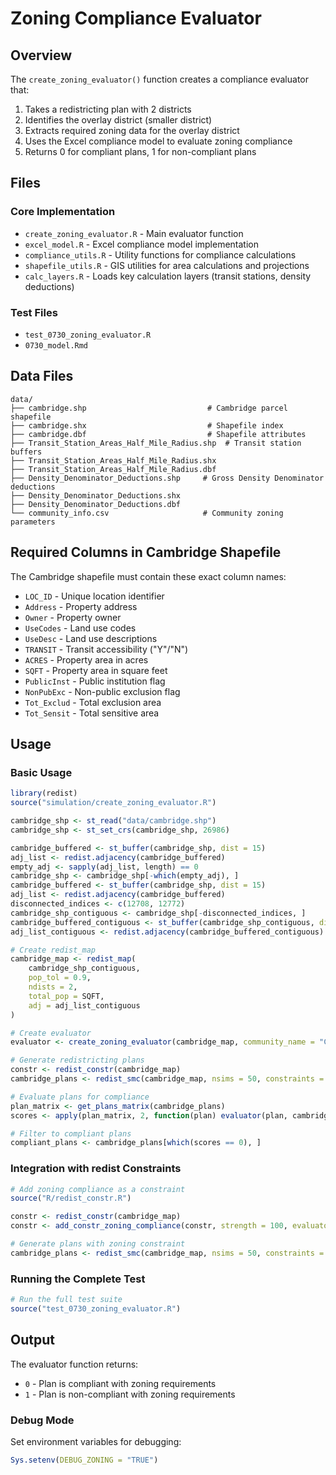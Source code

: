# Zoning Compliance Evaluator


## Overview

The `create_zoning_evaluator()` function creates a compliance evaluator that:

1. Takes a redistricting plan with 2 districts
2. Identifies the overlay district (smaller district)
3. Extracts required zoning data for the overlay district
4. Uses the Excel compliance model to evaluate zoning compliance
5. Returns 0 for compliant plans, 1 for non-compliant plans

## Files

### Core Implementation
- `create_zoning_evaluator.R` - Main evaluator function
- `excel_model.R` - Excel compliance model implementation
- `compliance_utils.R` - Utility functions for compliance calculations
- `shapefile_utils.R` - GIS utilities for area calculations and projections
- `calc_layers.R` - Loads key calculation layers (transit stations, density deductions)

### Test Files
- `test_0730_zoning_evaluator.R`
- `0730_model.Rmd`

## Data Files

```
data/
├── cambridge.shp                           # Cambridge parcel shapefile
├── cambridge.shx                           # Shapefile index
├── cambridge.dbf                           # Shapefile attributes
├── Transit_Station_Areas_Half_Mile_Radius.shp  # Transit station buffers
├── Transit_Station_Areas_Half_Mile_Radius.shx
├── Transit_Station_Areas_Half_Mile_Radius.dbf
├── Density_Denominator_Deductions.shp     # Gross Density Denominator deductions
├── Density_Denominator_Deductions.shx
├── Density_Denominator_Deductions.dbf
└── community_info.csv                     # Community zoning parameters
```

## Required Columns in Cambridge Shapefile

The Cambridge shapefile must contain these exact column names:

- `LOC_ID` - Unique location identifier
- `Address` - Property address
- `Owner` - Property owner
- `UseCodes` - Land use codes
- `UseDesc` - Land use descriptions  
- `TRANSIT` - Transit accessibility ("Y"/"N")
- `ACRES` - Property area in acres
- `SQFT` - Property area in square feet
- `PublicInst` - Public institution flag
- `NonPubExc` - Non-public exclusion flag
- `Tot_Exclud` - Total exclusion area
- `Tot_Sensit` - Total sensitive area

## Usage

### Basic Usage

```r
library(redist)
source("simulation/create_zoning_evaluator.R")

cambridge_shp <- st_read("data/cambridge.shp")
cambridge_shp <- st_set_crs(cambridge_shp, 26986)

cambridge_buffered <- st_buffer(cambridge_shp, dist = 15)
adj_list <- redist.adjacency(cambridge_buffered)
empty_adj <- sapply(adj_list, length) == 0
cambridge_shp <- cambridge_shp[-which(empty_adj), ]
cambridge_buffered <- st_buffer(cambridge_shp, dist = 15)
adj_list <- redist.adjacency(cambridge_buffered)
disconnected_indices <- c(12708, 12772)
cambridge_shp_contiguous <- cambridge_shp[-disconnected_indices, ]
cambridge_buffered_contiguous <- st_buffer(cambridge_shp_contiguous, dist = 15)
adj_list_contiguous <- redist.adjacency(cambridge_buffered_contiguous)

# Create redist_map
cambridge_map <- redist_map(
    cambridge_shp_contiguous,
    pop_tol = 0.9,
    ndists = 2,
    total_pop = SQFT,
    adj = adj_list_contiguous
)

# Create evaluator
evaluator <- create_zoning_evaluator(cambridge_map, community_name = "Cambridge")

# Generate redistricting plans
constr <- redist_constr(cambridge_map)
cambridge_plans <- redist_smc(cambridge_map, nsims = 50, constraints = constr)

# Evaluate plans for compliance
plan_matrix <- get_plans_matrix(cambridge_plans)
scores <- apply(plan_matrix, 2, function(plan) evaluator(plan, cambridge_map))

# Filter to compliant plans
compliant_plans <- cambridge_plans[which(scores == 0), ]
```

### Integration with redist Constraints

```r
# Add zoning compliance as a constraint
source("R/redist_constr.R")

constr <- redist_constr(cambridge_map)
constr <- add_constr_zoning_compliance(constr, strength = 100, evaluator = evaluator)

# Generate plans with zoning constraint
cambridge_plans <- redist_smc(cambridge_map, nsims = 50, constraints = constr)
```

### Running the Complete Test

```r
# Run the full test suite
source("test_0730_zoning_evaluator.R")
```

## Output

The evaluator function returns:
- `0` - Plan is compliant with zoning requirements
- `1` - Plan is non-compliant with zoning requirements

### Debug Mode

Set environment variables for debugging:
```r
Sys.setenv(DEBUG_ZONING = "TRUE")
```